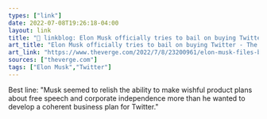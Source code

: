 ```yaml
---
types: ["link"]
date: 2022-07-08T19:26:18-04:00
layout: link
title: "🔗 linkblog: Elon Musk officially tries to bail on buying Twitter - The Verge'"
art_title: "Elon Musk officially tries to bail on buying Twitter - The Verge"
art_link: "https://www.theverge.com/2022/7/8/23200961/elon-musk-files-back-out-twitter-deal-breach-of-contract"
sources: ["theverge.com"]
tags: ["Elon Musk","Twitter"]
---
```

Best line: "Musk seemed to relish the ability to make wishful product plans about free speech and corporate independence more than he wanted to develop a coherent business plan for Twitter."
 
